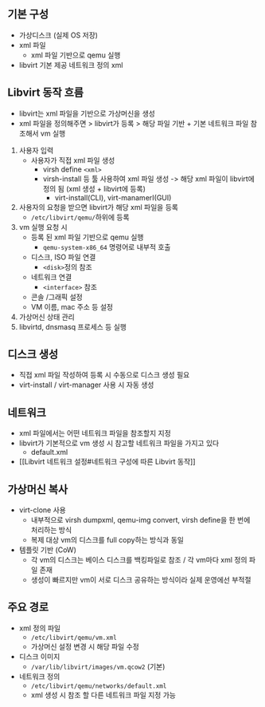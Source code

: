 ## 기본 구성
- 가상디스크 (실제 OS 저장)
- xml 파일
	- xml 파일 기반으로 qemu 실행
- libvirt 기본 제공 네트워크 정의 xml
## Libvirt 동작 흐름
- libvirt는 xml 파일을 기반으로 가상머신을 생성
- xml 파일을 정의해주면 > libvirt가 등록 > 해당 파일 기반 + 기본 네트워크 파일 참조해서 vm 실행
1. 사용자 입력
	- 사용자가 직접 xml 파일 생성
		- virsh define `<xml>`
		- virsh-install 등 툴 사용하여 xml 파일 생성 -> 해당 xml 파일이 libvirt에 정의 됨 (xml 생성 + libvirt에 등록)
			- virt-install(CLI), virt-manamerI(GUI)
2. 사용자의 요청을 받으면 libvirt가 해당 xml 파일을 등록
	- `/etc/libvirt/qemu/`하위에 등록
3. vm 실행 요청 시
	- 등록 된 xml 파일 기반으로 qemu 실행
		- `qemu-system-x86_64` 명령어로 내부적 호출
	- 디스크, ISO 파일 연결
		- `<disk>`정의 참조
	- 네트워크 연결
		- `<interface>` 참조
	- 콘솔 /그래픽 설정
	- VM 이름, mac 주소 등 설정
4. 가상머신 상태 관리
5. libvirtd, dnsmasq 프로세스 등 실행
## 디스크 생성
- 직접 xml 파일 작성하여 등록 시 수동으로 디스크 생성 필요
- virt-install / virt-manager 사용 시 자동 생성
## 네트워크
- xml 파일에서는 어떤 네트워크 파일을 참조할지 지정
- libvirt가 기본적으로 vm 생성 시 참고할 네트워크 파일을 가지고 있다
	- default.xml
- [[Libvirt 네트워크 설정#네트워크 구성에 따른 Libvirt 동작]]
## 가상머신 복사
- virt-clone 사용
	- 내부적으로 virsh dumpxml, qemu-img convert, virsh define을 한 번에 처리하는 방식
	- 복제 대상 vm의 디스크를 full copy하는 방식과 동일
- 템플릿 기반 (CoW)
	- 각 vm의 디스크는 베이스 디스크를 백킹파일로 참조 / 각 vm마다 xml 정의 파일 존재
	- 생성이 빠르지만 vm이 서로 디스크 공유하는 방식이라 실제 운영에선 부적절
## 주요 경로
- xml 정의 파일
	- `/etc/libvirt/qemu/vm.xml`
	- 가상머신 설정 변경 시 해당 파일 수정
- 디스크 이미지
	- `/var/lib/libvirt/images/vm.qcow2` (기본)
- 네트워크 정의
	- `/etc/libvirt/qemu/networks/default.xml`
	- xml 생성 시 참조 할 다른 네트워크 파일 지정 가능